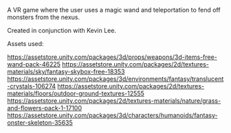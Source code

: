 A VR game where the user uses a magic wand and teleportation to fend off monsters from the nexus.

Created in conjunction with Kevin Lee.

Assets used:

https://assetstore.unity.com/packages/3d/props/weapons/3d-items-free-wand-pack-46225
https://assetstore.unity.com/packages/2d/textures-materials/sky/fantasy-skybox-free-18353
https://assetstore.unity.com/packages/3d/environments/fantasy/translucent-crystals-106274
https://assetstore.unity.com/packages/2d/textures-materials/floors/outdoor-ground-textures-12555
https://assetstore.unity.com/packages/2d/textures-materials/nature/grass-and-flowers-pack-1-17100
https://assetstore.unity.com/packages/3d/characters/humanoids/fantasy-onster-skeleton-35635
